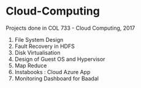 # Cloud-Computing

Projects done in COL 733 - Cloud Computing, 2017

1. File System Design
2. Fault Recovery in HDFS
3. Disk Virtualisation
4. Design of Guest OS and Hypervisor
5. Map Reduce
6. Instabooks : Cloud Azure App
7. Monitoring Dashboard for Baadal